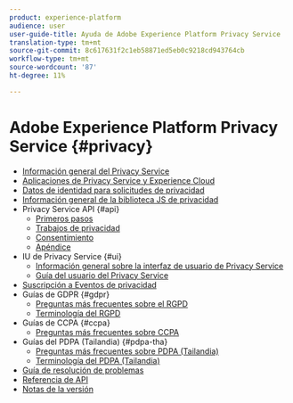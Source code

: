 ```yaml
---
product: experience-platform
audience: user
user-guide-title: Ayuda de Adobe Experience Platform Privacy Service
translation-type: tm+mt
source-git-commit: 8c617631f2c1eb58871ed5eb0c9218cd943764cb
workflow-type: tm+mt
source-wordcount: '87'
ht-degree: 11%

---
```



# Adobe Experience Platform Privacy Service {#privacy}

* [Información general del Privacy Service](home.md)
* [Aplicaciones de Privacy Service y Experience Cloud](experience-cloud-apps.md)
* [Datos de identidad para solicitudes de privacidad](identity-data.md)
* [Información general de la biblioteca JS de privacidad](js-library.md)
* Privacy Service API {#api}
   * [Primeros pasos](api/getting-started.md)
   * [Trabajos de privacidad](api/privacy-jobs.md)
   * [Consentimiento](api/consent.md)
   * [Apéndice](api/appendix.md)
* IU de Privacy Service {#ui}
   * [Información general sobre la interfaz de usuario de Privacy Service](ui/overview.md)
   * [Guía del usuario del Privacy Service](ui/user-guide.md)
* [Suscripción a Eventos de privacidad](privacy-events.md)
* Guías de GDPR {#gdpr}
   * [Preguntas más frecuentes sobre el RGPD](gdpr/faq.md)
   * [Terminología del RGPD](gdpr/terminology.md)
* Guías de CCPA {#ccpa}
   * [Preguntas más frecuentes sobre CCPA](ccpa/faq.md)
* Guías del PDPA (Tailandia) {#pdpa-tha}
   * [Preguntas más frecuentes sobre PDPA (Tailandia)](./pdpa-tha/faq.md)
   * [Terminología del PDPA (Tailandia)](./pdpa-tha/terminology.md)
* [Guía de resolución de problemas](troubleshooting-guide.md)
* [Referencia de API](https://www.adobe.io/apis/experienceplatform/home/api-reference.html#!acpdr/swagger-specs/privacy-service.yaml)
* [Notas de la versión](release-notes.md)
